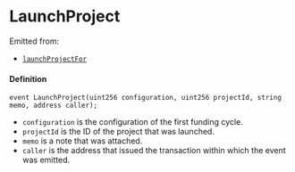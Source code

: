 # LaunchProject

Emitted from:

* [`launchProjectFor`](/dev/deprecated/v3/or-controllers/jbcontroller/write/launchprojectfor.md)

#### Definition

```
event LaunchProject(uint256 configuration, uint256 projectId, string memo, address caller);
```

* `configuration` is the configuration of the first funding cycle.
* `projectId` is the ID of the project that was launched.
* `memo` is a note that was attached.
* `caller` is the address that issued the transaction within which the event was emitted.
